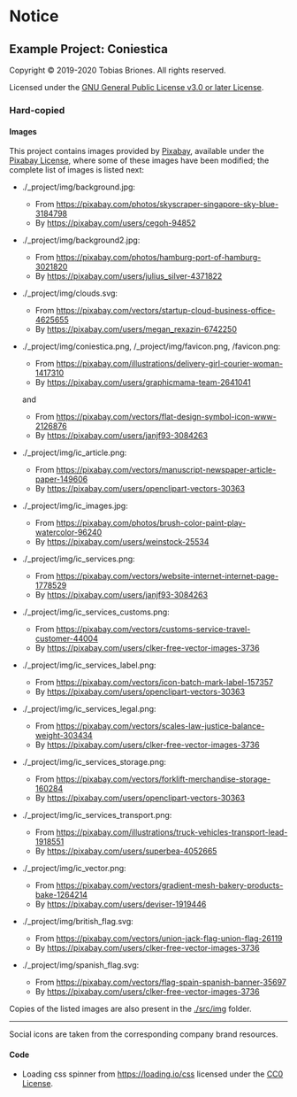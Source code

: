 # Notice

## Example Project: Coniestica

Copyright © 2019-2020 Tobias Briones. All rights reserved.

Licensed under the
[GNU General Public License v3.0 or later License](./LICENSE).


### Hard-copied

#### Images

This project contains images provided by [Pixabay](https://pixabay.com),
available under the [Pixabay License](https://pixabay.com/service/license),
where some of these images have been modified; the complete list of images is
listed next:

- ./_project/img/background.jpg:
  - From https://pixabay.com/photos/skyscraper-singapore-sky-blue-3184798
  - By   https://pixabay.com/users/cegoh-94852


- ./_project/img/background2.jpg:
  - From https://pixabay.com/photos/hamburg-port-of-hamburg-3021820
  - By   https://pixabay.com/users/julius_silver-4371822


- ./_project/img/clouds.svg:
  - From https://pixabay.com/vectors/startup-cloud-business-office-4625655
  - By   https://pixabay.com/users/megan_rexazin-6742250


- ./_project/img/coniestica.png, /_project/img/favicon.png, /favicon.png:
  - From https://pixabay.com/illustrations/delivery-girl-courier-woman-1417310
  - By   https://pixabay.com/users/graphicmama-team-2641041

  and

  - From https://pixabay.com/vectors/flat-design-symbol-icon-www-2126876
  - By   https://pixabay.com/users/janjf93-3084263


- ./_project/img/ic_article.png:
  - From https://pixabay.com/vectors/manuscript-newspaper-article-paper-149606
  - By   https://pixabay.com/users/openclipart-vectors-30363


- ./_project/img/ic_images.jpg:
  - From https://pixabay.com/photos/brush-color-paint-play-watercolor-96240
  - By   https://pixabay.com/users/weinstock-25534


- ./_project/img/ic_services.png:
  - From https://pixabay.com/vectors/website-internet-internet-page-1778529
  - By   https://pixabay.com/users/janjf93-3084263


- ./_project/img/ic_services_customs.png:
  - From https://pixabay.com/vectors/customs-service-travel-customer-44004
  - By   https://pixabay.com/users/clker-free-vector-images-3736


- ./_project/img/ic_services_label.png:
  - From https://pixabay.com/vectors/icon-batch-mark-label-157357
  - By   https://pixabay.com/users/openclipart-vectors-30363


- ./_project/img/ic_services_legal.png:
  - From https://pixabay.com/vectors/scales-law-justice-balance-weight-303434
  - By   https://pixabay.com/users/clker-free-vector-images-3736


- ./_project/img/ic_services_storage.png:
  - From https://pixabay.com/vectors/forklift-merchandise-storage-160284
  - By   https://pixabay.com/users/openclipart-vectors-30363


- ./_project/img/ic_services_transport.png:
  - From https://pixabay.com/illustrations/truck-vehicles-transport-lead-1918551
  - By   https://pixabay.com/users/superbea-4052665


- ./_project/img/ic_vector.png:
  - From https://pixabay.com/vectors/gradient-mesh-bakery-products-bake-1264214
  - By   https://pixabay.com/users/deviser-1919446


- ./_project/img/british_flag.svg:
  - From https://pixabay.com/vectors/union-jack-flag-union-flag-26119
  - By   https://pixabay.com/users/clker-free-vector-images-3736


- ./_project/img/spanish_flag.svg:
  - From https://pixabay.com/vectors/flag-spain-spanish-banner-35697
  - By   https://pixabay.com/users/clker-free-vector-images-3736

Copies of the listed images are also present in the [./src/img](./src/img) folder.

--------------------------------------------------------------------------------

Social icons are taken from the corresponding company brand resources.

#### Code

- Loading css spinner from https://loading.io/css licensed under the 
[CC0 License](https://creativecommons.org/share-your-work/public-domain/cc0).
